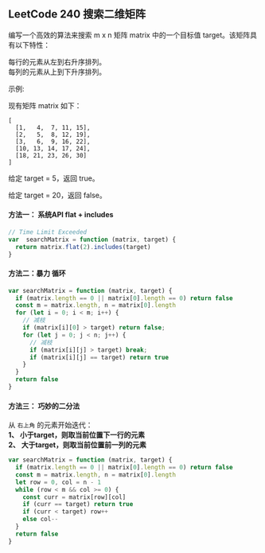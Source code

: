 ## LeetCode 240 搜索二维矩阵

编写一个高效的算法来搜索 m x n 矩阵 matrix 中的一个目标值 target。该矩阵具有以下特性：

每行的元素从左到右升序排列。  
每列的元素从上到下升序排列。

示例:

现有矩阵 matrix 如下：

    [
      [1,   4,  7, 11, 15],
      [2,   5,  8, 12, 19],
      [3,   6,  9, 16, 22],
      [10, 13, 14, 17, 24],
      [18, 21, 23, 26, 30]
    ]
给定 target = 5，返回 true。

给定 target = 20，返回 false。

#### 方法一： 系统API flat + includes
``` javascript
// Time Limit Exceeded
var  searchMatrix = function (matrix, target) {
  return matrix.flat(2).includes(target)
}
```

#### 方法二：暴力 循环
```javascript
var searchMatrix = function (matrix, target) {
  if (matrix.length == 0 || matrix[0].length == 0) return false
  const m = matrix.length, n = matrix[0].length
  for (let i = 0; i < m; i++) {
    // 减枝
    if (matrix[i][0] > target) return false;
    for (let j = 0; j < n; j++) {
      // 减枝
      if (matrix[i][j] > target) break;
      if (matrix[i][j] == target) return true
    }
  }
  return false
}
```

#### 方法三： 巧妙的二分法
从 `右上角` 的元素开始迭代：  
**1、 小于target，则取当前位置下一行的元素**  
**2、 大于target，则取当前位置前一列的元素**

```javascript
var searchMatrix = function (matrix, target) {
  if (matrix.length == 0 || matrix[0].length == 0) return false
  const m = matrix.length, n = matrix[0].length
  let row = 0, col = n - 1
  while (row < m && col >= 0) {
    const curr = matrix[row][col]
    if (curr == target) return true
    if (curr < target) row++
    else col--
  }
  return false
}
```
